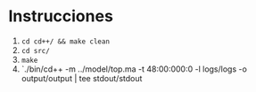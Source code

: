 # Instrucciones
1. `cd cd++/ && make clean`
2. `cd src/`
3. `make`
4. `./bin/cd++ -m ../model/top.ma -t 48:00:000:0 -l logs/logs -o output/output | tee stdout/stdout
